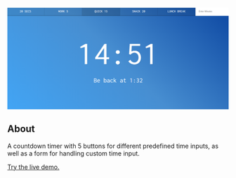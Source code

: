![Countdown Timer screenshot](screenshot.png)
## About
A countdown timer with 5 buttons for different predefined time inputs, as well as a form for handling custom time input.

[Try the live demo.](https://rawgit.com/StephanieCunnane/javascript30/master/29%20-%20Countdown%20Timer/index.html)
